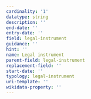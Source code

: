 ```yaml
---
cardinality: '1'
datatype: string
description: ''
end-date: ''
entry-date: ''
field: legal-instrument
guidance: ''
hint: ''
name: Legal instrument
parent-field: legal-instrument
replacement-field: ''
start-date: ''
typology: legal-instrument
uri-template: ''
wikidata-property: ''
---
```

